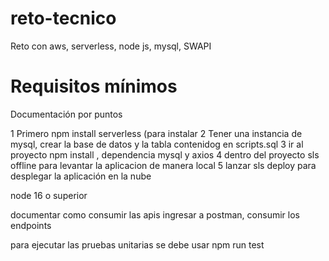 # reto-tecnico
Reto con aws, serverless, node js, mysql, SWAPI
# Requisitos mínimos 

Documentación por puntos 

1 Primero npm install serverless (para instalar 
2 Tener una instancia de mysql, crear la base de datos y la tabla contenidog en scripts.sql
3 ir al proyecto npm install , dependencia mysql y axios
4 dentro del proyecto sls offline para levantar la aplicacion de manera local
5 lanzar sls deploy para desplegar la aplicación en la nube

node 16 o superior

documentar como consumir las apis 
ingresar a postman, 
consumir los endpoints 

para ejecutar las pruebas unitarias se debe usar npm run test

